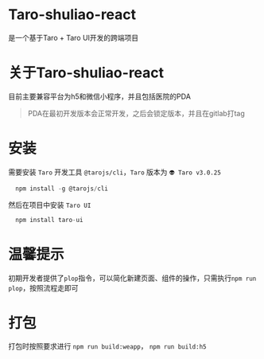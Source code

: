 # Taro-shuliao-react

是一个基于Taro + Taro UI开发的跨端项目

# 关于Taro-shuliao-react

目前主要兼容平台为h5和微信小程序，并且包括医院的PDA

> PDA在最初开发版本会正常开发，之后会锁定版本，并且在gitlab打tag

# 安装
需要安装 `Taro` 开发工具 `@tarojs/cli`，`Taro` 版本为 `👽 Taro v3.0.25`

```javascript
  npm install -g @tarojs/cli
```
然后在项目中安装 `Taro UI`

```javascript
  npm install taro-ui
```

# 温馨提示
初期开发者提供了`plop`指令，可以简化新建页面、组件的操作，只需执行`npm run plop`，按照流程走即可

# 打包
打包时按照要求进行 `npm run build:weapp`， `npm run build:h5`

